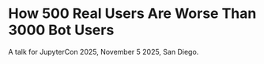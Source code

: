# How 500 Real Users Are Worse Than 3000 Bot Users

A talk for JupyterCon 2025, November 5 2025, San Diego.
